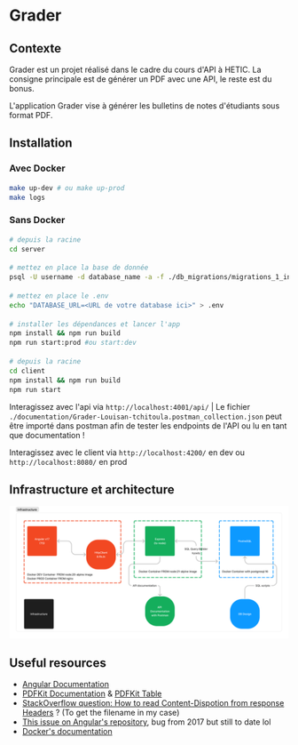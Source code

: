# Grader

## Contexte

Grader est un projet réalisé dans le cadre du cours d'API à HETIC. La consigne principale est de générer un PDF avec une API, le reste est du bonus.

L'application Grader vise à générer les bulletins de notes d'étudiants sous format PDF.

## Installation

### Avec Docker

```bash
make up-dev # ou make up-prod
make logs
```

### Sans Docker

```bash
# depuis la racine
cd server

# mettez en place la base de donnée
psql -U username -d database_name -a -f ./db_migrations/migrations_1_init_db.sql

# mettez en place le .env
echo "DATABASE_URL=<URL de votre database ici>" > .env

# installer les dépendances et lancer l'app
npm install && npm run build
npm run start:prod #ou start:dev

# depuis la racine
cd client
npm install && npm run build
npm run start
```

Interagissez avec l'api via `http://localhost:4001/api/` | Le fichier `./documentation/Grader-Louisan-tchitoula.postman_collection.json` peut être importé dans postman afin de tester les endpoints de l'API ou lu en tant que documentation !

Interagissez avec le client via `http://localhost:4200/` en dev ou `http://localhost:8080/` en prod

## Infrastructure et architecture

![Schema of the project's infrastrcture](./documentation/infrastructure_schema.png)

## Useful resources

- [Angular Documentation](https://angular.dev/overview)
- [PDFKit Documentation](http://pdfkit.org/docs/getting_started.html) & [PDFKit Table](https://github.com/natancabral/pdfkit-table/tree/main)
- [StackOverflow question: How to read Content-Dispotion from response Headers](https://stackoverflow.com/questions/42898162/how-to-read-content-disposition-headers-from-server-response-angular-2) ? (To get the filename in my case)
- [This issue on Angular's repository](https://github.com/angular/angular/issues/18586), bug from 2017 but still to date lol
- [Docker's documentation](https://docs.docker.com/get-started/09_image_best/)
